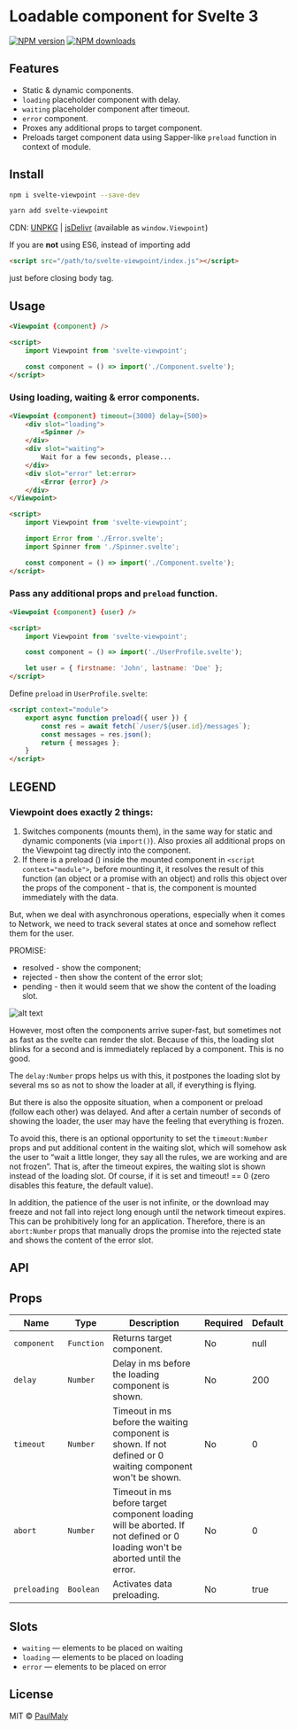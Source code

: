 # Loadable component for Svelte 3

[![NPM version](https://img.shields.io/npm/v/svelte-viewpoint.svg?style=flat)](https://www.npmjs.com/package/svelte-viewpoint) [![NPM downloads](https://img.shields.io/npm/dm/svelte-viewpoint.svg?style=flat)](https://www.npmjs.com/package/svelte-viewpoint)

## Features

- Static & dynamic components.
- `loading` placeholder component with delay.
- `waiting` placeholder component after timeout.
- `error` component.
- Proxes any additional props to target component.
- Preloads target component data using Sapper-like `preload` function in context of module.

## Install

```bash
npm i svelte-viewpoint --save-dev
```

```bash
yarn add svelte-viewpoint
```

CDN: [UNPKG](https://unpkg.com/svelte-viewpoint/) | [jsDelivr](https://cdn.jsdelivr.net/npm/svelte-viewpoint/) (available as `window.Viewpoint`)

If you are **not** using ES6, instead of importing add 

```html
<script src="/path/to/svelte-viewpoint/index.js"></script>
```

just before closing body tag.

## Usage

```html
<Viewpoint {component} />

<script>
	import Viewpoint from 'svelte-viewpoint';

	const component = () => import('./Component.svelte');
</script>
```

### Using loading, waiting & error components.

```html
<Viewpoint {component} timeout={3000} delay={500}>
	<div slot="loading">
		<Spinner />
	</div>
	<div slot="waiting">
		Wait for a few seconds, please...
	</div>
	<div slot="error" let:error>
		<Error {error} />
	</div>
</Viewpoint>

<script>
	import Viewpoint from 'svelte-viewpoint';

	import Error from './Error.svelte';
	import Spinner from './Spinner.svelte';

	const component = () => import('./Component.svelte');
</script>
```

### Pass any additional props and `preload` function.

```html
<Viewpoint {component} {user} />

<script>
	import Viewpoint from 'svelte-viewpoint';

	const component = () => import('./UserProfile.svelte');

	let user = { firstname: 'John', lastname: 'Doe' };
</script>
```

Define `preload` in `UserProfile.svelte`:

```html
<script context="module">
	export async function preload({ user }) {
		const res = await fetch(`/user/${user.id}/messages`);
		const messages = res.json();
		return { messages };
	}
</script>

```

## LEGEND

### Viewpoint does exactly 2 things:
1) Switches components (mounts them), in the same way for static and dynamic components (via `import()`). Also proxies all additional props on the Viewpoint tag directly into the component.
2) If there is a preload () inside the mounted component in `<script context="module">`, before mounting it, it resolves the result of this function (an object or a promise with an object) and rolls this object over the props of the component - that is, the component is mounted immediately with the data.

But, when we deal with asynchronous operations, especially when it comes to Network, we need to track several states at once and somehow reflect them for the user.

PROMISE:
- resolved - show the component;
- rejected - then show the content of the error slot;
- pending - then it would seem that we show the content of the loading slot.

![alt text](https://in-sign.ru/tmp/vp-timeline.jpg)

However, most often the components arrive super-fast, but sometimes not as fast as the svelte can render the slot. Because of this, the loading slot blinks for a second and is immediately replaced by a component. This is no good.

The `delay:Number` props helps us with this, it postpones the loading slot by several ms so as not to show the loader at all, if everything is flying.

But there is also the opposite situation, when a component or preload (follow each other) was delayed. And after a certain number of seconds of showing the loader, the user may have the feeling that everything is frozen.

To avoid this, there is an optional opportunity to set the `timeout:Number` props and put additional content in the waiting slot, which will somehow ask the user to “wait a little longer, they say all the rules, we are working and are not frozen”. That is, after the timeout expires, the waiting slot is shown instead of the loading slot. Of course, if it is set and timeout! == 0 (zero disables this feature, the default value).

In addition, the patience of the user is not infinite, or the download may freeze and not fall into reject long enough until the network timeout expires. This can be prohibitively long for an application. Therefore, there is an `abort:Number` props that manually drops the promise into the rejected state and shows the content of the error slot.

## API

## Props

| Name | Type | Description | Required | Default |
| --- | --- | --- | --- | --- |
| `component` | `Function` | Returns target component. | No | null |
| `delay` | `Number` | Delay in ms before the loading component is shown. | No | 200 |
| `timeout` | `Number` | Timeout in ms before the waiting component is shown. If not defined or 0 waiting component won't be shown. | No | 0 |
| `abort` | `Number` | Timeout in ms before target component loading will be aborted. If not defined or 0 loading won't be aborted until the error. | No | 0 |
| `preloading` | `Boolean` | Activates data preloading. | No | true |

## Slots
- `waiting` — elements to be placed on waiting
- `loading` — elements to be placed on loading
- `error` — elements to be placed on error

## License

MIT &copy; [PaulMaly](https://github.com/PaulMaly)
